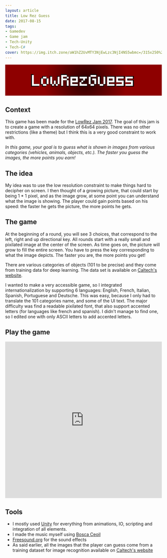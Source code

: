 ```yaml
---
layout: article
title: Low Rez Guess
date: 2017-08-15
tags:
- Gamedev
- Game jam
- Tech-Unity
- Tech-C#
cover: https://img.itch.zone/aW1hZ2UvMTY3NjEwLzc3NjI4NS5wbmc=/315x250%23c/yOGR3B.png
---
```


![LowRezGuess](/assets/posts/LowRezGuess/banner.png)

## Context

This game has been made for the [LowRez Jam 2017](https://itch.io/jam/lowrezjam2017). The goal of this jam is to create a game with a resolution of 64x64 pixels. There was no other restrictions (like a theme) but I think this is a very good constraint to work with.

_In this game, your goal is to guess what is shown in images from various categories (vehicles, animals, objects, etc.). The faster you guess the images, the more points you earn!_

## The idea

My idea was to use the low resolution constraint to make things hard to decipher on screen. I then thought of a growing picture, that could start by being 1 * 1 pixel, and as the image grow, at some point you can understand what the image is showing. The player could gain points based on his speed: the faster he gets the picture, the more points he gets.

## The game

At the beginning of a round, you will see 3 choices, that correspond to the left, right and up directional key. All rounds start with a really small and pixilated image at the center of the screen. As time goes on, the picture will grow to fill the entire screen. You have to press the key corresponding to what the image depicts. The faster you are, the more points you get!

There are various categories of objects (101 to be precise) and they come from training data for deep learning. The data set is available on [Caltech's website](http://www.vision.caltech.edu/Image_Datasets/Caltech101/).

I wanted to make a very accessible game, so I integrated internationalization by supporting 6 languages: English, French, Italian, Spanish, Portuguese and Deutsche. This was easy, because I only had to translate the 101 categories name, and some of the UI text. The major difficulty was find a readable pixilated font, that also support accented letters (for languages like french and spanish). I didn't manage to find one, so I edited one with only ASCII letters to add accented letters.

## Play the game

<div style="aspect-ratio: 1">
<iframe frameborder="0" src="https://itch.io/embed-upload/567546?color=8f0000" allowfullscreen="" width="100%" height="100%"><a href="https://gabrielvidal.itch.io/low-rez-guess">Play Low Rez Guess on itch.io</a></iframe>
</div>

## Tools

* I mostly used [Unity](https://unity.com/) for everything from animations, IO, scripting and integration of all elements.
* I made the music myself using [Bosca Ceoil](https://boscaceoil.net/)
* [Freesound.org](https://freesound.org/) for the sound effects
* As said earlier, all the images that the player can guess come from a training dataset for image recognition available on [Caltech's website](http://www.vision.caltech.edu/Image_Datasets/Caltech101/)